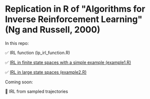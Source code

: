 # Replication in R of "Algorithms for Inverse Reinforcement Learning" (Ng and Russell, 2000)

In this repo:

✅ IRL function (lp_irl_function.R)

✅ [IRL in finite state spaces with a simple example (example1.R)](https://rpubs.com/colleenobriant/irl1)

✅ [IRL in large state spaces (example2.R)](https://rpubs.com/colleenobriant/irl2)

Coming soon:

🚧 IRL from sampled trajectories

